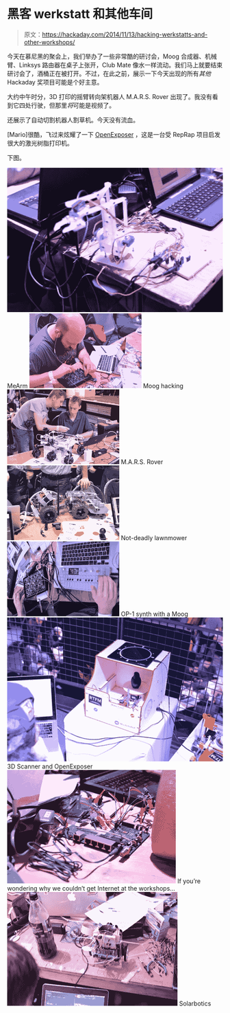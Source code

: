 # 黑客 werkstatt 和其他车间

> 原文：<https://hackaday.com/2014/11/13/hacking-werkstatts-and-other-workshops/>

今天在慕尼黑的聚会上，我们举办了一些非常酷的研讨会，Moog 合成器、机械臂、Linksys 路由器在桌子上张开，Club Mate 像水一样流动。我们马上就要结束研讨会了，酒桶正在被打开。不过，在此之前，展示一下今天出现的所有*其他* Hackaday 奖项目可能是个好主意。

大约中午时分，3D 打印的摇臂转向架机器人 M.A.R.S. Rover 出现了。我没有看到它四处行驶，但那里*将*可能是视频了。

还展示了自动切割机器人割草机。今天没有流血。

[Mario]很酷，飞过来炫耀了一下 [OpenExposer](http://hackaday.io/project/1129-openexposer) ，这是一台受 RepRap 项目启发很大的激光树脂打印机。

下图。

 [![MeArm](img/af83a700e9e828efe2e157fce02be72d.png "mearm")](https://i0.wp.com/hackaday.com/wp-content/uploads/2014/11/mearm.jpg?ssl=1) MeArm [![Moog hacking](img/a67d3ddd6f64ef5a6965d70e32be1d9a.png "moog")](https://i0.wp.com/hackaday.com/wp-content/uploads/2014/11/moog.jpg?ssl=1) Moog hacking [![M.A.R.S. Rover](img/214e3a1c5e0337908f14d5a1889258bc.png "MARS rover")](https://i0.wp.com/hackaday.com/wp-content/uploads/2014/11/mars-rover.jpg?ssl=1) M.A.R.S. Rover [![Not-deadly lawnmower](img/c0d791d8087a4b65b200a77c86d38c14.png "lawnmower")](https://i0.wp.com/hackaday.com/wp-content/uploads/2014/11/lawnmower.jpg?ssl=1) Not-deadly lawnmower [![OP-1 synth with a Moog](img/4303267d088e099313d6f38e5e7468b6.png "OMP-1")](https://i0.wp.com/hackaday.com/wp-content/uploads/2014/11/omp-1.jpg?ssl=1) OP-1 synth with a Moog [![3D Scanner and OpenExposer](img/691d625e3a13a3c4e400d7126416e834.png "scanner")](https://i0.wp.com/hackaday.com/wp-content/uploads/2014/11/scanner.jpg?ssl=1) 3D Scanner and OpenExposer [![If you're wondering why we couldn't get Internet at the workshops...](img/30ed4fa3ee847f58ce80e7bffa26abb1.png "router")](https://i0.wp.com/hackaday.com/wp-content/uploads/2014/11/router.jpg?ssl=1) If you’re wondering why we couldn’t get Internet at the workshops… [![Solarbotics](img/cc5ccab102d9bd22ba3d92557a9c72e8.png "solarbotics")](https://i0.wp.com/hackaday.com/wp-content/uploads/2014/11/solarbotics.jpg?ssl=1) Solarbotics